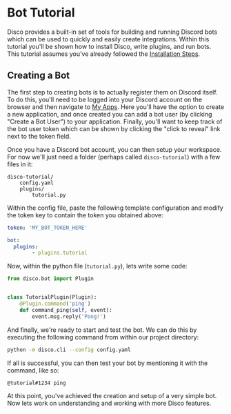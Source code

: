 # Bot Tutorial

Disco provides a built-in set of tools for building and running Discord bots which can be used to quickly and easily create integrations. Within this tutorial you'll be shown how to install Disco, write plugins, and run bots. This tutorial assumes you've already followed the [Installation Steps](../installation.md).

## Creating a Bot

The first step to creating bots is to actually register them on Discord itself. To do this, you'll need to be logged into your Discord account on the browser and then navigate to [My Apps](https://discordapp.com/developers/applications/me). Here you'll have the option to create a new application, and once created you can add a bot user (by clicking "Create a Bot User") to your application. Finally, you'll want to keep track of the bot user token which can be shown by clicking the "click to reveal" link next to the token field.

Once you have a Discord bot account, you can then setup your workspace. For now we'll just need a folder (perhaps called `disco-tutorial`) with a few files in it:

```
disco-tutorial/
	config.yaml
	plugins/
		tutorial.py
```


Within the config file, paste the following template configuration and modify the token key to contain the token you obtained above:

```yaml
token: 'MY_BOT_TOKEN_HERE'

bot:
  plugins:
		- plugins.tutorial
```

Now, within the python file (`tutorial.py`), lets write some code:


```python
from disco.bot import Plugin


class TutorialPlugin(Plugin):
    @Plugin.command('ping')
    def command_ping(self, event):
        event.msg.reply('Pong!')
```

And finally, we're ready to start and test the bot. We can do this by executing the following command from within our project directory:


```sh
python -m disco.cli --config config.yaml
```

If all is successful, you can then test your bot by mentioning it with the command, like so:

```
@tutorial#1234 ping
```

At this point, you've achieved the creation and setup of a very simple bot. Now lets work on understanding and working with more Disco features.
